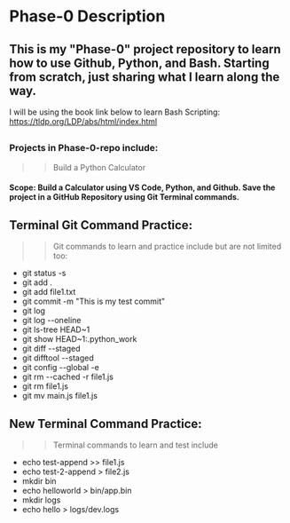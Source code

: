 # Phase-0 Description
## This is my "Phase-0" project repository to learn how to use Github, Python, and Bash. Starting from scratch, just sharing what I learn along the way. 
I will be using the book link below to learn Bash Scripting:
https://tldp.org/LDP/abs/html/index.html
##
### Projects in Phase-0-repo include: ###

>> Build a Python Calculator
#### Scope: Build a Calculator using VS Code, Python, and Github. Save the project in a GitHub Repository using Git Terminal commands. ####

## Terminal Git Command Practice: ##
>> Git commands to learn and practice include but are not limited too:
  * git status -s
  * git add . 
  * git add file1.txt
  * git commit -m "This is  my test commit"
  * git log
  * git log --oneline
  * git ls-tree HEAD~1
  * git show HEAD~1:.python_work
  * git diff --staged
  * git difftool --staged
  * git config --global -e
  * git rm --cached -r file1.js
  * git rm file1.js
  * git mv main.js file1.js


## New Terminal Command Practice: 
>> Terminal commands to learn and test include
  * echo test-append >> file1.js
  * echo test-2-append > file2.js
  * mkdir bin
  * echo helloworld > bin/app.bin
  * mkdir logs
  * echo hello > logs/dev.logs


